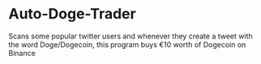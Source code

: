 # Auto-Doge-Trader
Scans some popular twitter users and whenever they create a tweet with the word Doge/Dogecoin, this program buys €10 worth of Dogecoin on Binance
